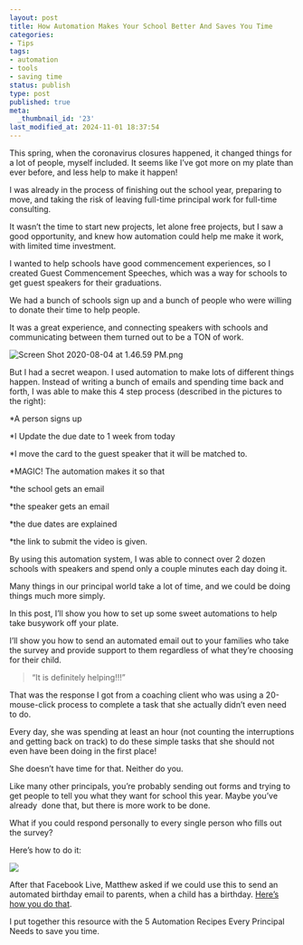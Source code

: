```yaml
---
layout: post
title: How Automation Makes Your School Better And Saves You Time
categories:
- Tips
tags:
- automation
- tools
- saving time
status: publish
type: post
published: true
meta:
  _thumbnail_id: '23'
last_modified_at: 2024-11-01 18:37:54
---
```


This spring, when the coronavirus closures happened, it changed things for a lot of people, myself included. It seems like I’ve got more on my plate than ever before, and less help to make it happen! 

I was already in the process of finishing out the school year, preparing to move, and taking the risk of leaving full-time principal work for full-time consulting. 

It wasn’t the time to start new projects, let alone free projects, but I saw a good opportunity, and knew how automation could help me make it work, with limited time investment.

I wanted to help schools have good commencement experiences, so I created Guest Commencement Speeches, which was a way for schools to get guest speakers for their graduations. 

We had a bunch of schools sign up and a bunch of people who were willing to donate their time to help people. 

It was a great experience, and connecting speakers with schools and communicating between them turned out to be a TON of work. 

































































  

    
  
    
![Screen Shot 2020-08-04 at 1.46.59 PM.png](/squarespace_images/content_v1_4fffa949e4b0b4590d67b4e7_1600101125453-XTNPBKWVSF1L28PAD6U4_Screen+Shot+2020-08-04+at+1.46.59+PM.png_)
  


  





But I had a secret weapon. I used automation to make lots of different things happen. Instead of writing a bunch of emails and spending time back and forth, I was able to make this 4 step process (described in the pictures to the right): 

*A person signs up


*I Update the due date to 1 week from today


*I move the card to the guest speaker that it will be matched to.


*MAGIC! The automation makes it so that

*the school gets an email


*the speaker gets an email


*the due dates are explained


*the link to submit the video is given.





































By using this automation system, I was able to connect over 2 dozen schools with speakers and spend only a couple minutes each day doing it. 

Many things in our principal world take a lot of time, and we could be doing things much more simply. 

In this post, I’ll show you how to set up some sweet automations to help take busywork off your plate. 

I’ll show you how to send an automated email out to your families who take the survey and provide support to them regardless of what they’re choosing for their child. 

>“It is definitely helping!!!” 


That was the response I got from a coaching client who was using a 20-mouse-click process to complete a task that she actually didn’t even need to do. 

Every day, she was spending at least an hour (not counting the interruptions and getting back on track) to do these simple tasks that she should not even have been doing in the first place! 

She doesn’t have time for that. Neither do you. 

Like many other principals, you’re probably sending out forms and trying to get people to tell you what they want for school this year. Maybe you’ve already  done that, but there is more work to be done. 

What if you could respond personally to every single person who fills out the survey? 

Here’s how to do it:























![](/squarespace_images/content_v1_4fffa949e4b0b4590d67b4e7_1600102924930-0VC7D3NL39FLICRF9XPX_IMG_31C61D882E06-1.jpeg_)


After that Facebook Live, Matthew asked if we could use this to send an automated birthday email to parents, when a child has a birthday. 
[Here’s how you do that](https://zapier.com/apps/gmail/integrations/google-calendar/288/wish-clients-happy-birthday-with-an-automated-email-from-your-gmail-inbox). 

I put together this resource with the 5 Automation Recipes Every Principal Needs to save you time. 

